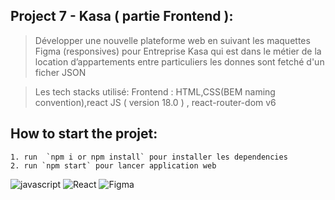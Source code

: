 ## Project 7 - Kasa ( partie Frontend ):

> Développer une nouvelle plateforme web en suivant les maquettes Figma (responsives) pour Entreprise Kasa qui est dans le métier de la location d’appartements entre particuliers
> les donnes sont fetché d'un ficher JSON

> Les tech stacks utilisé: 
> Frontend : HTML,CSS(BEM naming convention),react JS ( version 18.0 ) , react-router-dom v6

## How to start the projet:
    1. run  `npm i or npm install` pour installer les dependencies 
    2. run `npm start` pour lancer application web

![javascript](https://img.shields.io/badge/Javascript-323330?style=for-the-badge&logo=javascript&logoColor=F7DF1E)
![React](https://img.shields.io/badge/React-20232A?style=for-the-badge&logo=react&logoColor=61DAFB)
![Figma](https://img.shields.io/badge/figma-%23F24E1E.svg?style=for-the-badge&logo=figma&logoColor=white)



